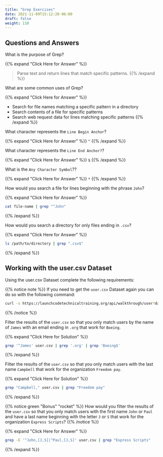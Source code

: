 ```yaml
---
title: "Grep Exercises"
date: 2021-11-09T15:12:20-06:00
draft: false
weight: 110
---
```


## Questions and Answers

What is the purpose of Grep?

{{% expand "Click Here for Answer" %}}
> Parse text and return lines that match specific patterns.
{{% /expand %}}

What are some common uses of Grep?

{{% expand "Click Here for Answer" %}}
- Search for file names matching a specific pattern in a directory
- Search contents of a file for specific patterns
- Search web request data for lines matching specific patterns
{{% /expand %}}

What character represents the `Line Begin Anchor`?

{{% expand "Click Here for Answer" %}}
`^`
{{% /expand %}}

What character represents the `Line End Anchor?`?

{{% expand "Click Here for Answer" %}}
`$`
{{% /expand %}}

What is the `Any Character Symbol`??

{{% expand "Click Here for Answer" %}}
`*`
{{% /expand %}}

How would you search a file for lines beginning with the phrase `John`?

{{% expand "Click Here for Answer" %}}
```bash
cat file-name | grep "^John"
```
{{% /expand %}}

How would you search a directory for only files ending in `.csv`?

{{% expand "Click Here for Answer" %}}
```bash
ls /path/to/directory | grep ".csv$"
```
{{% /expand %}}

## Working with the user.csv Dataset

Using the user.csv Dataset complete the following requirements:

{{% notice note %}}
If you need to get the `user.csv` Dataset again you can do so with the following command:
```bash
curl -s https://launchcodetechnicaltraining.org/api/walkthrough/user?data_format=csv > user.csv
```
{{% /notice %}}

Filter the results of the `user.csv` so that you only match users by the name of `James` with an email ending in `.org` that work for `Boeing`.

{{% expand "Click Here for Solution" %}}
```bash
grep '^James' user.csv | grep '.org' | grep 'Boeing$'
```
{{% /expand %}}

Filter the results of the `user.csv` so that you only match users with the last name `Campbell` that work for the organization `Freedom pay`.

{{% expand "Click Here for Solution" %}}
```bash
grep "Campbell," user.csv | grep "Freedom pay"
```
{{% /expand %}}

{{% notice green "Bonus" "rocket" %}}
How would you filter the results of the `user.csv` so that you only match users with the first name `John` or `Paul` and have a last name beginning with the letter `J` or `S` that work for the organization `Express Scripts`?
{{% /notice %}}

{{% expand "Click Here for Answer" %}}
```bash
grep -E '^John,[J,S]|^Paul,[J,S]' user.csv | grep "Express Scripts"
```
{{% /expand %}}